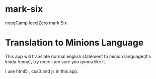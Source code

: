 # mark-six
neogCamp levelZero mark Six


# Translation to Minions Language
This app will translate normal english statement to minion language(it's kinda funny), try once i am sure you gonna like it.

I use html5 , css3 and js in this app.
